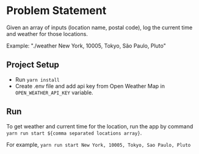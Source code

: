 # Problem Statement

Given an array of inputs (location name, postal code), log the current time and weather for those locations.

Example: "./weather New York, 10005, Tokyo, São Paulo, Pluto"

## Project Setup

- Run `yarn install`
- Create .env file and add api key from Open Weather Map in  `OPEN_WEATHER_API_KEY` variable.

## Run

To get weather and current time for the location, run the app by command `yarn run start ${comma separated locations array}`. 

For example, `yarn run start New York, 10005, Tokyo, Sao Paulo, Pluto`
